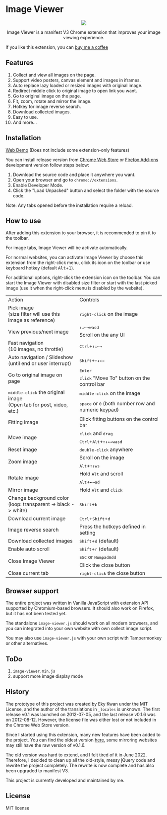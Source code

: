# Image Viewer

<p align="center"><img src="icon/icon128.png"></p>
<p align="center">Image Viewer is a manifest V3 Chrome extension that improves your image viewing experience.</p>

If you like this extension, you can [buy me a coffee](https://ko-fi.com/tonymilktea)

## Features

1. Collect and view all images on the page.
2. Support video posters, canvas element and images in iframes.
3. Auto replace lazy loaded or resized images with original image.
4. Redirect middle click to original image to open link you want.
5. Go to original image on the page.
6. Fit, zoom, rotate and mirror the image.
7. Hotkey for image reverse search.
8. Download collected images.
9. Easy to use.
10. And more...

## Installation

[Web Demo](https://hospotho.github.io/Image-Viewer/) (Does not include some extension-only features)

You can install release version from [Chrome Web Store](https://chrome.google.com/webstore/detail/image-viewer/ghdcoodfcolpdebbdhbgkbodbjololfl) or [Firefox Add-ons](https://addons.mozilla.org/firefox/addon/syrup-image-viewer/) development version follow steps below:

1. Download the source code and place it anywhere you want.
2. Open your browser and go to `chrome://extensions`.
3. Enable Developer Mode.
4. Click the "Load Unpacked" button and select the folder with the source code.

Note: Any tabs opened before the installation require a reload.

## How to use

After adding this extension to your browser, it is recommended to pin it to the toolbar.

For image tabs, Image Viewer will be activate automatically.

For normal websites, you can activate Image Viewer by choose this extension from the right-click menu, click its icon on the toolbar or use keyboard hotkey (default <kbd>Alt</kbd>+<kbd>1</kbd>).

For additional options, right-click the extension icon on the toolbar. You can start the Image Viewer with disabled size filter or start with the last picked image (use it when the right-click menu is disabled by the website).

<table>
  <tr>
    <td>Action</td>
    <td>Controls</td>
  </tr>
  <tr>
    <td>Pick image<br>(size filter will use this image as reference)</td>
    <td><kbd>right-click</kbd> on the image</td>
  </tr>
  <tr>
    <td rowspan="2">View previous/next image</td>
    <td><kbd>↑</kbd><kbd>↓</kbd><kbd>←</kbd><kbd>→</kbd><kbd>w</kbd><kbd>a</kbd><kbd>s</kbd><kbd>d</kbd></td>
  </tr>
  <tr>
    <td>Scroll on the any UI</td>
  </tr>
  <tr>
    <td>Fast navigation<br>(10 images, no throttle)</td>
    <td><kbd>Ctrl</kbd>+<kbd>↑</kbd><kbd>↓</kbd><kbd>←</kbd><kbd>→</kbd></td>
  </tr>
  <tr>
    <td>Auto navigation / Slideshow<br>(until end or user interrupt)</td>
    <td><kbd>Shift</kbd>+<kbd>↑</kbd><kbd>↓</kbd><kbd>←</kbd><kbd>→</kbd></td>
  </tr>
  <tr>
    <td rowspan="2">Go to original image on page</td>
    <td><kbd>Enter</kbd></td>
  </tr>
  <tr>
    <td><kbd>click</kbd> "Move To" button on the control bar</td>
  </tr>
  <tr>
    <td rowspan="2"><kbd>middle-click</kbd> the original image<br>(Open tab for post, video, etc.)</td>
    <td><kbd>middle-click</kbd> on the image</td>
  </tr>
  <tr>
    <td><kbd>space</kbd> or <kbd>0</kbd> (both number row and numeric keypad)</td>
  </tr>
  <tr>
    <td>Fitting image</td>
    <td>Click fitting buttons on the control bar</td>
  </tr>
  <tr>
    <td rowspan="2">Move image</td>
    <td><kbd>click</kbd> and <kbd>drag</kbd></td>
  </tr>
  <tr>
    <td><kbd>Ctrl</kbd>+<kbd>Alt</kbd>+<kbd>↑</kbd><kbd>↓</kbd><kbd>←</kbd><kbd>→</kbd><kbd>w</kbd><kbd>a</kbd><kbd>s</kbd><kbd>d</kbd></td>
  </tr>
  <tr>
    <td>Reset image</td>
    <td><kbd>double-click</kbd> anywhere</td>
  </tr>
  <tr>
    <td rowspan="2">Zoom image</td>
    <td>Scroll on the image</td>
  </tr>
  <tr>
    <td><kbd>Alt</kbd>+<kbd>↑</kbd><kbd>↓</kbd><kbd>w</kbd><kbd>s</kbd></td>
  </tr>
  <tr>
    <td rowspan="2">Rotate image</td>
    <td>Hold <kbd>Alt</kbd> and scroll</td>
  </tr>
  <tr>
    <td><kbd>Alt</kbd>+<kbd>←</kbd><kbd>→</kbd><kbd>a</kbd><kbd>d</kbd></td>
  </tr>
  <tr>
    <td>Mirror image</td>
    <td>Hold <kbd>Alt</kbd> and <kbd>click</kbd></td>
  </tr>
  <tr>
    <td>Change background color<br>(loop: transparent -> black -> white)</td>
    <td><kbd>Shift</kbd>+<kbd>b</kbd></td>
  </tr>
  <tr>
    <td>Download current image</td>
    <td><kbd>Ctrl</kbd>+<kbd>Shift</kbd>+<kbd>d</kbd></td>
  </tr>
  <tr>
    <td>Image reverse search</td>
    <td>Press the hotkeys defined in setting</td>
  </tr>
  <tr>
    <td>Download collected images</td>
    <td><kbd>Shift</kbd>+<kbd>d</kbd> (default)</td>
  </tr>
  <tr>
    <td>Enable auto scroll</td>
    <td><kbd>Shift</kbd>+<kbd>r</kbd> (default)</td>
  </tr>
  <tr>
    <td rowspan="2">Close Image Viewer</td>
    <td><kbd>ESC</kbd> or <kbd>NumpadAdd</kbd></td>
  </tr>
  <tr>
    <td>Click the close button</td>
  </tr>
  <tr>
    <td>Close current tab</td>
    <td><kbd>right-click</kbd> the close button</td>
  </tr>
</table>

## Browser support

The entire project was written in Vanilla JavaScript with extension API supported by Chromium-based browsers. It should also work on Firefox, but it has not been tested yet.

The standalone `image-viewer.js` should work on all modern browsers, and you can integrated into your own website with own collect image script.

You may also use `image-viewer.js` with your own script with Tampermonkey or other alternatives.

## ToDo

1. `image-viewer.min.js`
2. support more image display mode

## History

The prototype of this project was created by Eky Kwan under the MIT License, and the author of the translations in `_locales` is unknown. The first release v0.1 was launched on 2012-07-05, and the last release v0.1.6 was on 2012-08-12. However, the license file was either lost or not included in the Chrome Web Store version.

Since I started using this extension, many new features have been added to the project. You can find the oldest version [here](https://github.com/hospotho/Image-Viewer-Legacy), some mirroring websites may still have the raw version of v0.1.6.

The old version was hard to extend, and I felt tired of it in June 2022. Therefore, I decided to clean up all the old-style, messy jQuery code and rewrite the project completely. The rewrite is now complete and has also been upgraded to manifest V3.

This project is currently developed and maintained by me.

## License

MIT license